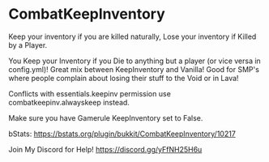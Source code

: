 # CombatKeepInventory
Keep your inventory if you are killed naturally, Lose your inventory if Killed by a Player.

You Keep your Inventory if you Die to anything but a player (or vice versa in config.yml)! Great mix between KeepInventory and Vanilla! Good for SMP's where people complain about losing their stuff to the Void or in Lava!

Conflicts with essentials.keepinv permission use combatkeepinv.alwayskeep instead.

Make sure you have Gamerule KeepInventory set to False.

bStats:
https://bstats.org/plugin/bukkit/CombatKeepInventory/10217

Join My Discord for Help!
https://discord.gg/yFfNH25H6u
